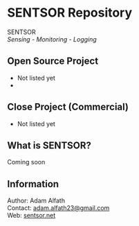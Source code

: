 # SENTSOR Repository
SENTSOR  
*Sensing - Monitoring - Logging*  

## Open Source Project
- Not listed yet
- 

## Close Project (Commercial)
- Not listed yet

## What is SENTSOR?
Coming soon

## Information
Author: Adam Alfath  
Contact: adam.alfath23@gmail.com  
Web: [sentsor.net](http://www.sentsor.net)
